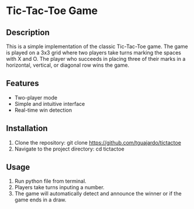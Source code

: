 # Tic-Tac-Toe Game

## Description

This is a simple implementation of the classic Tic-Tac-Toe game. The game is played on a 3x3 grid where two players take turns marking the spaces with X and O. The player who succeeds in placing three of their marks in a horizontal, vertical, or diagonal row wins the game.

## Features

- Two-player mode
- Simple and intuitive interface
- Real-time win detection

## Installation

1. Clone the repository:
   git clone <https://github.com/tguajardo/tictactoe>
2. Navigate to the project directory:
    cd tictactoe

## Usage

1. Run python file from terminal.
2. Players take turns inputing a number.
3. The game will automatically detect and announce the winner or if the game ends in a draw.
